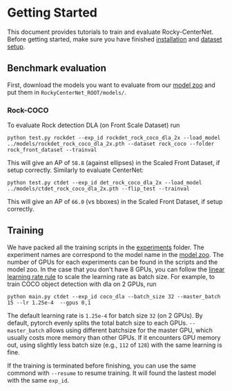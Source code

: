 # Getting Started

This document provides tutorials to train and evaluate Rocky-CenterNet. Before getting started, make sure you have finished [installation](INSTALL.md) and [dataset setup](DATA.md).

## Benchmark evaluation

First, download the models you want to evaluate from our [model zoo](MODEL_ZOO.md) and put them in `RockyCenterNet_ROOT/models/`.

### Rock-COCO

To evaluate Rock detection DLA (on Front Scale Dataset)
run

~~~
python test.py rockdet --exp_id rockdet_rock_coco_dla_2x --load_model ../models/rockdet_rock_coco_dla_2x.pth --dataset rock_coco --folder rock_front_dataset --trainval
~~~

This will give an AP of `58.8` (against ellipses) in the Scaled Front Dataset, if setup correctly.
Similarly to evaluate CenterNet:

~~~
python test.py ctdet --exp_id det_rock_coco_dla_2x --load_model ../models/ctdet_rock_coco_dla_2x.pth --flip_test --trainval
~~~

This will give an AP of `66.0` (vs bboxes) in the Scaled Front Dataset, if setup correctly.

## Training

We have packed all the training scripts in the [experiments](../experiments) folder.
The experiment names are correspond to the model name in the [model zoo](MODEL_ZOO.md).
The number of GPUs for each experiments can be found in the scripts and the model zoo.
In the case that you don't have 8 GPUs, you can follow the [linear learning rate rule](https://arxiv.org/abs/1706.02677) to scale the learning rate as batch size.
For example, to train COCO object detection with dla on 2 GPUs, run

~~~
python main.py ctdet --exp_id coco_dla --batch_size 32 --master_batch 15 --lr 1.25e-4  --gpus 0,1
~~~

The default learning rate is `1.25e-4` for batch size `32` (on 2 GPUs).
By default, pytorch evenly splits the total batch size to each GPUs.
`--master_batch` allows using different batchsize for the master GPU, which usually costs more memory than other GPUs.
If it encounters GPU memory out, using slightly less batch size (e.g., `112` of `128`) with the same learning is fine.

If the training is terminated before finishing, you can use the same commond with `--resume` to resume training. It will found the lastest model with the same `exp_id`.
